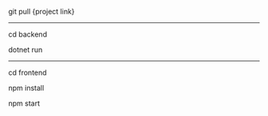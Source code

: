 git pull {project link}

-----------

cd backend

dotnet run

-----------

cd frontend

npm install

npm start
